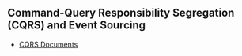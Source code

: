 ## Command-Query Responsibility Segregation (CQRS) and Event Sourcing

- [CQRS Documents](https://cqrs.wordpress.com/documents/)
